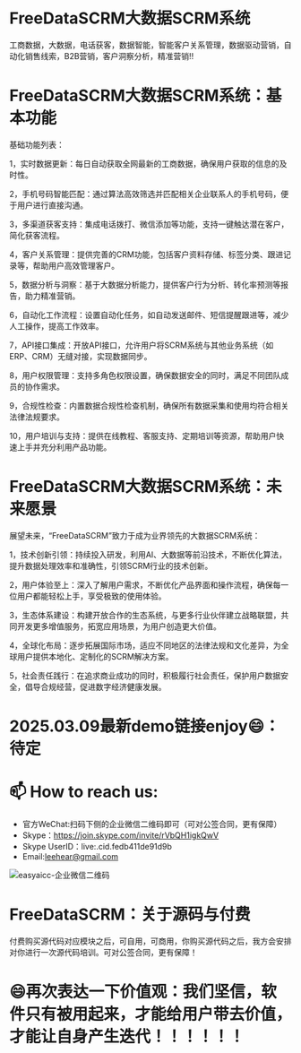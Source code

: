 # FreeDataSCRM大数据SCRM系统
工商数据，大数据，电话获客，数据智能，智能客户关系管理，数据驱动营销，自动化销售线索，B2B营销，客户洞察分析，精准营销!!

# FreeDataSCRM大数据SCRM系统：基本功能

基础功能列表：

1，实时数据更新：每日自动获取全网最新的工商数据，确保用户获取的信息的及时性。

2，手机号码智能匹配：通过算法高效筛选并匹配相关企业联系人的手机号码，便于用户进行直接沟通。

3，多渠道获客支持：集成电话拨打、微信添加等功能，支持一键触达潜在客户，简化获客流程。

4，客户关系管理：提供完善的CRM功能，包括客户资料存储、标签分类、跟进记录等，帮助用户高效管理客户。

5，数据分析与洞察：基于大数据分析能力，提供客户行为分析、转化率预测等报告，助力精准营销。

6，自动化工作流程：设置自动化任务，如自动发送邮件、短信提醒跟进等，减少人工操作，提高工作效率。

7，API接口集成：开放API接口，允许用户将SCRM系统与其他业务系统（如ERP、CRM）无缝对接，实现数据同步。

8，用户权限管理：支持多角色权限设置，确保数据安全的同时，满足不同团队成员的协作需求。

9，合规性检查：内置数据合规性检查机制，确保所有数据采集和使用均符合相关法律法规要求。
    
10，用户培训与支持：提供在线教程、客服支持、定期培训等资源，帮助用户快速上手并充分利用产品功能。

# FreeDataSCRM大数据SCRM系统：未来愿景

展望未来，“FreeDataSCRM”致力于成为业界领先的大数据SCRM系统：

1，技术创新引领：持续投入研发，利用AI、大数据等前沿技术，不断优化算法，提升数据处理效率和准确性，引领SCRM行业的技术创新。

2，用户体验至上：深入了解用户需求，不断优化产品界面和操作流程，确保每一位用户都能轻松上手，享受极致的使用体验。

3，生态体系建设：构建开放合作的生态系统，与更多行业伙伴建立战略联盟，共同开发更多增值服务，拓宽应用场景，为用户创造更大价值。

4，全球化布局：逐步拓展国际市场，适应不同地区的法律法规和文化差异，为全球用户提供本地化、定制化的SCRM解决方案。

5，社会责任践行：在追求商业成功的同时，积极履行社会责任，保护用户数据安全，倡导合规经营，促进数字经济健康发展。

# 2025.03.09最新demo链接enjoy😄：待定

# 📫 How to reach us:
- 官方WeChat:扫码下侧的企业微信二维码即可（可对公签合同，更有保障）
- Skype：https://join.skype.com/invite/rVbQH1igkQwV
- Skype UserID：live:.cid.fedb411de91d9b
- Email:leehear@gmail.com 

![easyaicc-企业微信二维码](https://github.com/user-attachments/assets/70b6c5f8-5352-4856-9681-baab090314c8)

# FreeDataSCRM：关于源码与付费
付费购买源代码对应模块之后，可自用，可商用，你购买源代码之后，我方会安排对你进行一次源代码培训。可对公签合同，更有保障！

# 😄再次表达一下价值观：我们坚信，软件只有被用起来，才能给用户带去价值，才能让自身产生迭代！！！！！！
